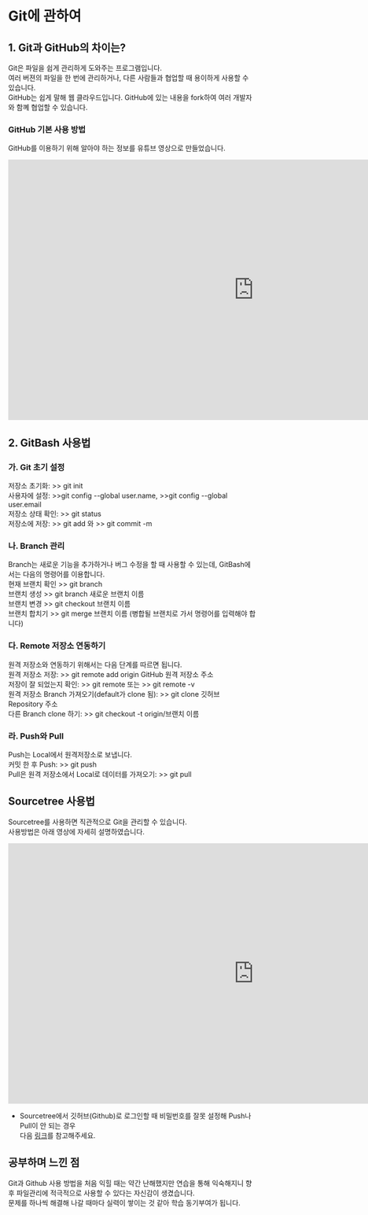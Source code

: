 # Git에 관하여<br>

## 1. Git과 GitHub의 차이는?
Git은 파일을 쉽게 관리하게 도와주는 프로그램입니다. <br>
여러 버젼의 파일을 한 번에 관리하거나, 다른 사람들과 협업할 때 용이하게 사용할 수 있습니다.<br>
GitHub는 쉽게 말해 웹 클라우드입니다. GitHub에 있는 내용을 fork하여 여러 개발자와 함꼐 협업할 수 있습니다. <br>

### GitHub 기본 사용 방법
GitHub를 이용하기 위해 알아야 하는 정보를 유튜브 영상으로 만들었습니다.
<iframe width="998" height="530" src="https://www.youtube.com/embed/fCC2SRMziJQ" title="YouTube video player" frameborder="0" allow="accelerometer; autoplay; clipboard-write; encrypted-media; gyroscope; picture-in-picture" allowfullscreen></iframe><br>


## 2. GitBash 사용법
### 가. Git 초기 설정
저장소 초기화: >> git init <br>
사용자에 설정: >>git config --global user.name,  >>git config --global user.email <br>
저장소 상태 확인: >> git status<br>
저장소에 저장: >> git add 와 >> git commit -m<br>

### 나. Branch 관리
Branch는 새로운 기능을 추가하거나 버그 수정을 할 때 사용할 수 있는데, GitBash에서는 다음의 명령어를 이용합니다.<br>
현재 브랜치 확인 >> git branch<br>
브랜치 생성 >> git branch 새로운 브랜치 이름<br>
브랜치 변경 >> git checkout 브랜치 이름<br>
브랜치 합치기 >> git merge 브랜치 이름 (병합될 브랜치로 가서 명령어를 입력해야 합니다)<br>

### 다. Remote 저장소 연동하기
원격 저장소와 연동하기 위해서는 다음 단계를 따르면 됩니다.<br>
원격 저장소 저장: >> git remote add origin GitHub 원격 저장소 주소<br>
저장이 잘 되었는지 확인: >> git remote 또는 >> git remote -v<br>
원격 저장소 Branch 가져오기(default가 clone 됨): >> git clone 깃허브 Repository 주소<br>
다른 Branch clone 하기: >> git checkout -t origin/브랜치 이름<br>

### 라. Push와 Pull
Push는 Local에서 원격저장소로 보냅니다.<br>
커밋 한 후 Push: >> git push<br>
Pull은 원격 저장소에서 Local로 데이터를 가져오기: >> git pull<br>




## Sourcetree 사용법
Sourcetree를 사용하면 직관적으로 Git을 관리할 수 있습니다.<br>
사용방법은 아래 영상에 자세히 설명하였습니다.<br>
<iframe width="998" height="530" src="https://www.youtube.com/embed/km2_F3--S6U" title="YouTube video player" frameborder="0" allow="accelerometer; autoplay; clipboard-write; encrypted-media; gyroscope; picture-in-picture" allowfullscreen></iframe><br>

* Sourcetree에서 깃허브(Github)로 로그인할 때 비밀번호를 잘못 설정해 Push나 Pull이 안 되는 경우<br>
다음 [링크](https://stackoverflow.com/questions/45690641/sourcetree-wont-let-me-delete-password)를 참고해주세요.

## 공부하며 느낀 점
Git과 Github 사용 방법을 처음 익힐 때는 약간 난해했지만 연습을 통해 익숙해지니 향후 파일관리에 적극적으로 사용할 수 있다는 자신감이 생겼습니다.<br>
문제를 하나씩 해결해 나갈 때마다 실력이 쌓이는 것 같아 학습 동기부여가 됩니다. 




